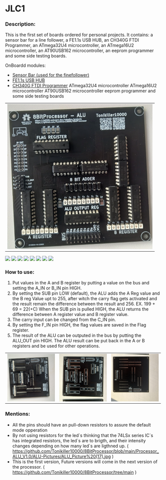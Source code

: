 # JLC1
 
 ### Description:
 This is the first set of boards ordered for personal projects. 
 It contains: a sensor bar for a line follower, a FE1.1s USB HUB, an CH340G FTDI Programmer, an ATmega32U4 microcontroller, an ATmega16U2 microcontroller, an AT90USB162 microcontroller, an eeprom programmer and some side testing boards.


OnBoardd modules:  


- [Sensor Bar (used for the finefollower)](https://github.com/Tonikiller10000/8BitProcessor/tree/main/Processor_ALU_V1.0)
- [FE1.1s USB HUB](https://github.com/Tonikiller10000/8BitProcessor/tree/main/DisplayRegister)
- [CH340G FTDI Programmer](https://github.com/Tonikiller10000/8BitProcessor/tree/main/ClkPulseGenerator)
ATmega32U4 microcontroller
ATmega16U2 microcontroller
AT90USB162 microcontroller
eeprom programmer
and some side testing boards





<table>
  <tr>
    <td><img src="https://github.com/Tonikiller10000/8BitProcessor/blob/main/Processor_ALU_V1.0/ALU-Pictures/ALU_Picture%20(6).png"/></td>


  </tr>
 </table>



<img src="https://github.com/Tonikiller10000/JLC1/blob/main/JLC1_Pictures/JLC1p1.png"/>
<img src="https://github.com/Tonikiller10000/JLC1/blob/main/JLC1_Pictures/JLC1R_F.jpg"/>
<img src="https://github.com/Tonikiller10000/JLC1/blob/main/JLC1_Pictures/JLC1v1.png"/>
<img src="https://github.com/Tonikiller10000/JLC1/blob/main/JLC1_Pictures/JLC1R.jpg"/>
<img src="https://github.com/Tonikiller10000/JLC1/blob/main/JLC1_Pictures/JLC1RB.jpg"/>
<img src="https://github.com/Tonikiller10000/JLC1/blob/main/JLC1_Pictures/JLC1s1.jpg"/>
<img src="https://github.com/Tonikiller10000/JLC1/blob/main/JLC1_Pictures/JLC1s2.jpg"/>
<img src="https://github.com/Tonikiller10000/JLC1/blob/main/JLC1_Pictures/JLC1v3.jpg"/>









### How to use:
1. Put values in the A and B register by putting a value on the bus and setting the A_IN or B_IN pin HIGH.
2. By setting the SUB pin LOW (default), the ALU adds the A Reg value and the B reg Value upt to 255, 
after witch the carry flag gets activated and the result remain the difference between the result and 256.
EX. 199 + 69 = 22(+C)
When the SUB pin is pulled HIGH, the ALU returns the difference between A register value and B register value.
3. The carry input can be changed from the C_IN pin.
4. By setting the F_IN pin HIGH, the flag values are saved in the Flag register. 
5. The result of the ALU can be outputed in the bus by putting the ALU_OUT pin HIGH.
The ALU result can be put back in the A or B registers and be used for other operations.

<table>
  <tr>
    <td><img src="https://github.com/Tonikiller10000/8BitProcessor/blob/main/Processor_ALU_V1.0/ALU-Pictures/ALU_Picture%20(18).jpg"/></td>
    <td><img src="https://github.com/Tonikiller10000/8BitProcessor/blob/main/Processor_ALU_V1.0/ALU-Pictures/ALU_Picture%20(11).jpg"/></td>
    <td><img src="https://github.com/Tonikiller10000/8BitProcessor/blob/main/Processor_ALU_V1.0/ALU-Pictures/ALU_Picture%20(12).jpg"/></td>
  </tr>
 </table>





### Mentions:
- All the pins should have an pull-down resistors to assure the default mode opperation
- By not using resistors for the led\`s thinking that the 74LSx series IC\`s has integrated resistors, the led\`s are to brigth, and their intensity changes depending on how many led\`s are ligthned up. ( https://github.com/Tonikiller10000/8BitProcessor/blob/main/Processor_ALU_V1.0/ALU-Pictures/ALU_Picture%20(17).jpg )
- This is the first version, Future versions will come in the next version of the processor. ( https://github.com/Tonikiller10000/8BitProcessor/tree/main )


